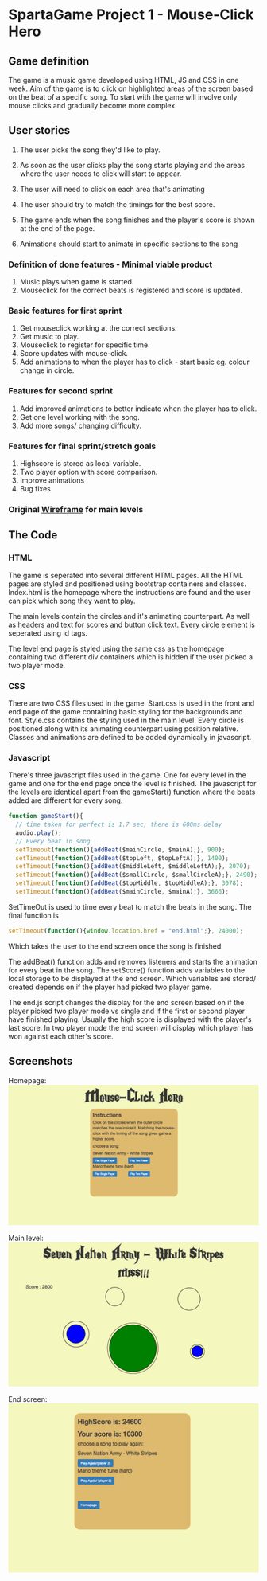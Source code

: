 # SpartaGame Project 1 - Mouse-Click Hero

## Game definition
The game is a music game developed using HTML, JS and CSS in one week. Aim of the game is to click on highlighted areas of the screen based on the beat of a specific song. To start with the game will involve only mouse clicks and gradually become more complex.

## User stories
1) The user picks the song they'd like to play. 

3) As soon as the user clicks play the song starts playing and the areas where the user needs to click will start to appear. 

2) The user will need to click on each area that's animating

3) The user should try to match the timings for the best score. 

1) The game ends when the song finishes and the player's score is shown at the end of the page. 

5) Animations should start to animate in specific sections to the song

### Definition of done features - Minimal viable product
1. Music plays when game is started.
2. Mouseclick for the correct beats is registered and score is updated.


### Basic features for first sprint
1. Get mouseclick working at the correct sections.
2. Get music to play.
3. Mouseclick to register for specific time.
4. Score updates with mouse-click.
5. Add animations to when the player has to click - start basic eg. colour change in circle.

### Features for second sprint
1. Add improved animations to better indicate when the player has to click.
2. Get one level working with the song.
3. Add more songs/ changing difficulty.

### Features for final sprint/stretch goals
1. Highscore is stored as local variable.
2. Two player option with score comparison.
3. Improve animations
4. Bug fixes

### Original [Wireframe](https://wireframe.cc/Xyuhcr) for main levels

## The Code

### HTML
The game is seperated into several different HTML pages. All the HTML pages are styled and positioned using bootstrap containers and classes. Index.html is the homepage where the instructions are found and the user can pick which song they want to play. 

The main levels contain the circles and it's animating counterpart. As well as headers and text for scores and button click text. Every circle element is seperated using id tags. 

The level end page is styled using the same css as the homepage containing two different div containers which is hidden if the user picked a two player mode. 

### CSS
There are two CSS files used in the game. Start.css is used in the front and end page of the game containing basic styling for the backgrounds and font. Style.css contains the styling used in the main level. Every circle is positioned along with its animating counterpart using position relative. Classes and animations are defined to be added dynamically in javascript. 

### Javascript
There's three javascript files used in the game. One for every level in the game and one for the end page once the level is finished. The javascript for the levels are identical apart from the gameStart() function where the beats added are different for every song. 

```javascript
function gameStart(){
  // time taken for perfect is 1.7 sec, there is 600ms delay
  audio.play();
  // Every beat in song
  setTimeout(function(){addBeat($mainCircle, $mainA);}, 900);
  setTimeout(function(){addBeat($topLeft, $topLeftA);}, 1400);
  setTimeout(function(){addBeat($middleLeft, $middleLeftA);}, 2070);
  setTimeout(function(){addBeat($smallCircle, $smallCircleA);}, 2490);
  setTimeout(function(){addBeat($topMiddle, $topMiddleA);}, 3078);
  setTimeout(function(){addBeat($mainCircle, $mainA);}, 3666);
```
SetTimeOut is used to time every beat to match the beats in the song. The final function is 

```javascript 
setTimeout(function(){window.location.href = "end.html";}, 24000);
``` 
Which takes the user to the end screen once the song is finished.

The addBeat() function adds and removes listeners and starts the animation for every beat in the song. The setScore() function adds variables to the local storage to be displayed at the end screen. Which variables are stored/ created depends on if the player had picked two player game. 

The end.js script changes the display for the end screen based on if the player picked two player mode vs single and if the first or second player have finished playing. Usually the high score is displayed with the player's last score. In two player mode the end screen will display which player has won against each other's score. 

## Screenshots
Homepage: 
![homepage]

Main level:
![main]

End screen:
![end]


[homepage]:images/homepage.png
[main]:images/main.png
[end]:images/end.png